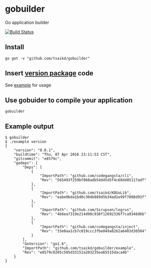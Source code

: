 # gobuilder
Go application builder

[![Build Status](https://travis-ci.org/tsaikd/gobuilder.svg?branch=master)](https://travis-ci.org/tsaikd/gobuilder)

## Install
```
go get -v "github.com/tsaikd/gobuilder"
```

## Insert [version package](https://github.com/tsaikd/KDGoLib/tree/master/version) code

See [example](example) for usage

## Use gobuider to compile your application
```
gobuilder
```

## Example output
```
$ gobuilder
$ ./example version
{
	"version": "0.0.1",
	"buildtime": "Thu, 07 Apr 2016 23:11:53 CST",
	"gitcommit": "e8579c",
	"godeps": {
		"Deps": [
			{
				"ImportPath": "github.com/codegangsta/cli",
				"Rev": "565493f259bf868adb54d45d5f4c68d405117adf"
			},
			{
				"ImportPath": "github.com/tsaikd/KDGoLib",
				"Rev": "eabe0bda1bd0c304b889d5b34ad1e99f7808d93f"
			},
			{
				"ImportPath": "github.com/Sirupsen/logrus",
				"Rev": "4b6ea7319e214d98c938f12692336f7ca9348d6b"
			},
			{
				"ImportPath": "github.com/codegangsta/inject",
				"Rev": "33e0aa1cb7c019ccc3fbe049a8262a6403d30504"
			}
		],
		"GoVersion": "go1.6",
		"ImportPath": "github.com/tsaikd/gobuilder/example",
		"Rev": "e8579c0205c585d33151a203235ea65515daca4b"
	}
}
```

